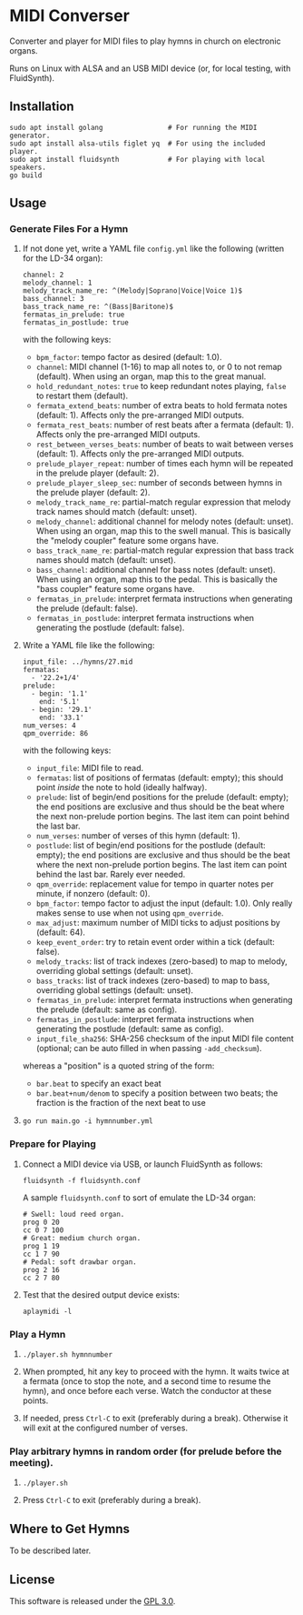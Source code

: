 # MIDI Converser

Converter and player for MIDI files to play hymns in church on
electronic organs.

Runs on Linux with ALSA and an USB MIDI device (or, for local testing,
with FluidSynth).

## Installation

    sudo apt install golang                # For running the MIDI generator.
    sudo apt install alsa-utils figlet yq  # For using the included player.
    sudo apt install fluidsynth            # For playing with local speakers.
    go build

## Usage

### Generate Files For a Hymn

1.  If not done yet, write a YAML file `config.yml` like the following
    (written for the LD-34 organ):

        channel: 2
        melody_channel: 1
        melody_track_name_re: ^(Melody|Soprano|Voice|Voice 1)$
        bass_channel: 3
        bass_track_name_re: ^(Bass|Baritone)$
        fermatas_in_prelude: true
        fermatas_in_postlude: true

    with the following keys:

    - `bpm_factor`: tempo factor as desired (default: 1.0).
    - `channel`: MIDI channel (1-16) to map all notes to, or 0 to not
      remap (default). When using an organ, map this to the great
      manual.
    - `hold_redundant_notes`: `true` to keep redundant notes playing,
      `false` to restart them (default).
    - `fermata_extend_beats`: number of extra beats to hold fermata
      notes (default: 1). Affects only the pre-arranged MIDI outputs.
    - `fermata_rest_beats`: number of rest beats after a fermata
      (default: 1). Affects only the pre-arranged MIDI outputs.
    - `rest_between_verses_beats`: number of beats to wait between
      verses (default: 1). Affects only the pre-arranged MIDI outputs.
    - `prelude_player_repeat`: number of times each hymn will be
      repeated in the prelude player (default: 2).
    - `prelude_player_sleep_sec`: number of seconds between hymns in the
      prelude player (default: 2).
    - `melody_track_name_re`: partial-match regular expression that
      melody track names should match (default: unset).
    - `melody_channel`: additional channel for melody notes (default:
      unset). When using an organ, map this to the swell manual. This is
      basically the "melody coupler" feature some organs have.
    - `bass_track_name_re`: partial-match regular expression that bass
      track names should match (default: unset).
    - `bass_channel`: additional channel for bass notes (default:
      unset). When using an organ, map this to the pedal. This is
      basically the "bass coupler" feature some organs have.
    - `fermatas_in_prelude`: interpret fermata instructions when
      generating the prelude (default: false).
    - `fermatas_in_postlude`: interpret fermata instructions when
      generating the postlude (default: false).

2.  Write a YAML file like the following:

        input_file: ../hymns/27.mid
        fermatas:
          - '22.2+1/4'
        prelude:
          - begin: '1.1'
            end: '5.1'
          - begin: '29.1'
            end: '33.1'
        num_verses: 4
        qpm_override: 86

    with the following keys:

    - `input_file`: MIDI file to read.
    - `fermatas`: list of positions of fermatas (default: empty); this
      should point *inside* the note to hold (ideally halfway).
    - `prelude`: list of begin/end positions for the prelude (default:
      empty); the end positions are exclusive and thus should be the
      beat where the next non-prelude portion begins. The last item can
      point behind the last bar.
    - `num_verses`: number of verses of this hymn (default: 1).
    - `postlude`: list of begin/end positions for the postlude (default:
      empty); the end positions are exclusive and thus should be the
      beat where the next non-prelude portion begins. The last item can
      point behind the last bar. Rarely ever needed.
    - `qpm_override`: replacement value for tempo in quarter notes per
      minute, if nonzero (default: 0).
    - `bpm_factor`: tempo factor to adjust the input (default: 1.0).
      Only really makes sense to use when not using `qpm_override`.
    - `max_adjust`: maximum number of MIDI ticks to adjust positions by
      (default: 64).
    - `keep_event_order`: try to retain event order within a tick
      (default: false).
    - `melody_tracks`: list of track indexes (zero-based) to map to
      melody, overriding global settings (default: unset).
    - `bass_tracks`: list of track indexes (zero-based) to map to bass,
      overriding global settings (default: unset).
    - `fermatas_in_prelude`: interpret fermata instructions when
      generating the prelude (default: same as config).
    - `fermatas_in_postlude`: interpret fermata instructions when
      generating the postlude (default: same as config).
    - `input_file_sha256`: SHA-256 checksum of the input MIDI file
      content (optional; can be auto filled in when passing
      `-add_checksum`).

    whereas a "position" is a quoted string of the form:

    - `bar.beat` to specify an exact beat
    - `bar.beat+num/denom` to specify a position between two beats; the
      fraction is the fraction of the next beat to use

3.  `go run main.go -i hymnnumber.yml`

### Prepare for Playing

1.  Connect a MIDI device via USB, or launch FluidSynth as follows:

        fluidsynth -f fluidsynth.conf

    A sample `fluidsynth.conf` to sort of emulate the LD-34 organ:

        # Swell: loud reed organ.
        prog 0 20
        cc 0 7 100
        # Great: medium church organ.
        prog 1 19
        cc 1 7 90
        # Pedal: soft drawbar organ.
        prog 2 16
        cc 2 7 80

2.  Test that the desired output device exists:

        aplaymidi -l

### Play a Hymn

1.  `./player.sh hymnnumber`

2.  When prompted, hit any key to proceed with the hymn. It waits twice
    at a fermata (once to stop the note, and a second time to resume the
    hymn), and once before each verse. Watch the conductor at these
    points.

3.  If needed, press `Ctrl-C` to exit (preferably during a break).
    Otherwise it will exit at the configured number of verses.

### Play arbitrary hymns in random order (for prelude before the meeting).

1.  `./player.sh`

2.  Press `Ctrl-C` to exit (preferably during a break).

## Where to Get Hymns

To be described later.

## License

This software is released under the [GPL 3.0](COPYING.md).
